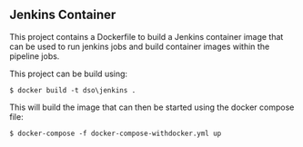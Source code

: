 ## Jenkins Container

This project contains a Dockerfile to build a Jenkins container image that can be used to run jenkins jobs and build container images within the pipeline jobs.

This project can be build using:

 ```$ docker build -t dso\jenkins .```

This will build the image that can then be started using the docker compose file:

 ```$ docker-compose -f docker-compose-withdocker.yml up ```
